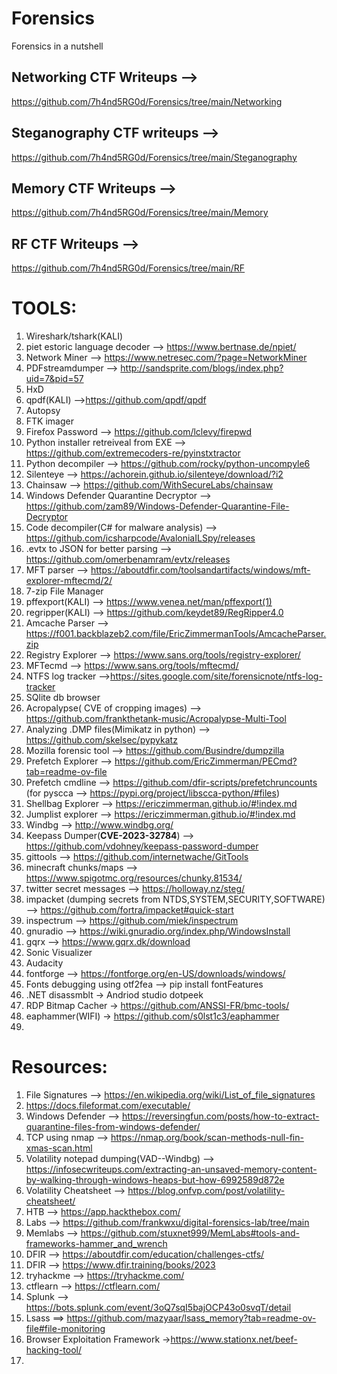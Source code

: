 # Forensics
Forensics in a nutshell

## Networking CTF Writeups -->  
https://github.com/7h4nd5RG0d/Forensics/tree/main/Networking 
## Steganography CTF writeups --> 
https://github.com/7h4nd5RG0d/Forensics/tree/main/Steganography  
## Memory CTF Writeups --> 
https://github.com/7h4nd5RG0d/Forensics/tree/main/Memory  
## RF CTF Writeups -->  
https://github.com/7h4nd5RG0d/Forensics/tree/main/RF

# TOOLS:  
1) Wireshark/tshark(KALI)    
2) piet estoric language decoder --> https://www.bertnase.de/npiet/
3) Network Miner --> https://www.netresec.com/?page=NetworkMiner
4) PDFstreamdumper --> http://sandsprite.com/blogs/index.php?uid=7&pid=57
5) HxD
6) qpdf(KALI) -->https://github.com/qpdf/qpdf
7) Autopsy
8) FTK imager
9) Firefox Password --> https://github.com/lclevy/firepwd
10) Python installer retreiveal from EXE --> https://github.com/extremecoders-re/pyinstxtractor
11) Python decompiler --> https://github.com/rocky/python-uncompyle6
12) Silenteye --> https://achorein.github.io/silenteye/download/?i2
13) Chainsaw --> https://github.com/WithSecureLabs/chainsaw
14) Windows Defender Quarantine Decryptor --> https://github.com/zam89/Windows-Defender-Quarantine-File-Decryptor
15) Code decompiler(C# for malware analysis) --> https://github.com/icsharpcode/AvaloniaILSpy/releases
16) .evtx to JSON for better parsing --> https://github.com/omerbenamram/evtx/releases
17) MFT parser --> https://aboutdfir.com/toolsandartifacts/windows/mft-explorer-mftecmd/2/
18) 7-zip File Manager
19) pffexport(KALI) --> https://www.venea.net/man/pffexport(1)
20) regripper(KALI) --> https://github.com/keydet89/RegRipper4.0
21) Amcache Parser --> https://f001.backblazeb2.com/file/EricZimmermanTools/AmcacheParser.zip
22) Registry Explorer --> https://www.sans.org/tools/registry-explorer/
23) MFTecmd --> https://www.sans.org/tools/mftecmd/
24) NTFS log tracker -->https://sites.google.com/site/forensicnote/ntfs-log-tracker
25) SQlite db browser
26) Acropalypse( CVE of cropping images) --> https://github.com/frankthetank-music/Acropalypse-Multi-Tool
27) Analyzing .DMP files(Mimikatz in python) --> https://github.com/skelsec/pypykatz
28) Mozilla forensic tool --> https://github.com/Busindre/dumpzilla
29) Prefetch Explorer --> https://github.com/EricZimmerman/PECmd?tab=readme-ov-file
30) Prefetch cmdline --> https://github.com/dfir-scripts/prefetchruncounts (for pyscca --> https://pypi.org/project/libscca-python/#files)  
31) Shellbag Explorer --> https://ericzimmerman.github.io/#!index.md
32) Jumplist explorer --> https://ericzimmerman.github.io/#!index.md
33) Windbg --> http://www.windbg.org/
34) Keepass Dumper(**CVE-2023-32784**) --> https://github.com/vdohney/keepass-password-dumper
35) gittools --> https://github.com/internetwache/GitTools
36) minecraft chunks/maps --> https://www.spigotmc.org/resources/chunky.81534/
37) twitter secret messages --> https://holloway.nz/steg/
38) impacket (dumping secrets from NTDS,SYSTEM,SECURITY,SOFTWARE) --> https://github.com/fortra/impacket#quick-start
39) inspectrum --> https://github.com/miek/inspectrum 
40) gnuradio --> https://wiki.gnuradio.org/index.php/WindowsInstall
41) gqrx --> https://www.gqrx.dk/download  
42) Sonic Visualizer
43) Audacity
44) fontforge --> https://fontforge.org/en-US/downloads/windows/
45) Fonts debugging using otf2fea --> pip install fontFeatures
46) .NET disassmblt -> Andriod studio dotpeek
47) RDP Bitmap Cacher -> https://github.com/ANSSI-FR/bmc-tools/
48) eaphammer(WIFI) -> https://github.com/s0lst1c3/eaphammer
49) 

# Resources:  
1) File Signatures --> https://en.wikipedia.org/wiki/List_of_file_signatures
2) https://docs.fileformat.com/executable/
3) Windows Defender --> https://reversingfun.com/posts/how-to-extract-quarantine-files-from-windows-defender/
4) TCP using nmap --> https://nmap.org/book/scan-methods-null-fin-xmas-scan.html
5) Volatility notepad dumping(VAD--Windbg) --> https://infosecwriteups.com/extracting-an-unsaved-memory-content-by-walking-through-windows-heaps-but-how-6992589d872e
6) Volatility Cheatsheet --> https://blog.onfvp.com/post/volatility-cheatsheet/
7) HTB --> https://app.hackthebox.com/
8) Labs --> https://github.com/frankwxu/digital-forensics-lab/tree/main
9) Memlabs --> https://github.com/stuxnet999/MemLabs#tools-and-frameworks-hammer_and_wrench
10) DFIR --> https://aboutdfir.com/education/challenges-ctfs/
11) DFIR --> https://www.dfir.training/books/2023
12) tryhackme --> https://tryhackme.com/
13) ctflearn --> https://ctflearn.com/
14) Splunk --> https://bots.splunk.com/event/3oQ7sqI5bajOCP43o0svqT/detail
15) Lsass ==> https://github.com/mazyaar/lsass_memory?tab=readme-ov-file#file-monitoring
16) Browser Exploitation Framework ->https://www.stationx.net/beef-hacking-tool/
17) 
